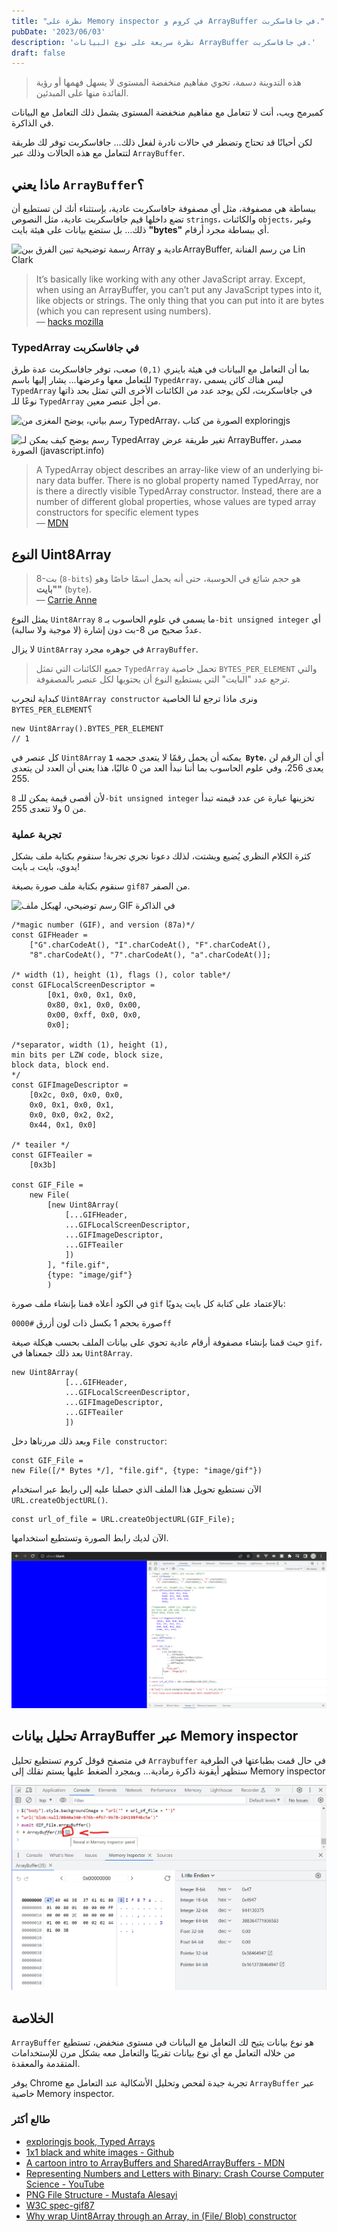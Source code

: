```yaml
---
title: "نظرة على Memory inspector في كروم و ArrayBuffer في جافاسكربت."
pubDate: '2023/06/03'
description: 'نظرة سريعة على نوع البيانات ArrayBuffer في جافاسكربت.'
draft: false
---
```


> هذه التدوينة دسمة، تحوي مفاهيم منخفضة المستوى لا يسهل فهمها أو رؤية الفائدة منها على المبدئين.

كمبرمج ويب، أنت لا تتعامل مع مفاهيم منخفضة المستوى يشمل ذلك التعامل مع البيانات في الذاكرة.

لكن أحيانًا قد تحتاج وتضطر في حالات نادرة لفعل ذلك... جافاسكربت توفر لك طريقة لتتعامل مع هذه الحالات وذلك عبر `ArrayBuffer`.

## ماذا يعني `ArrayBuffer`؟

ببساطة هي مصفوفة، مثل أي مصفوفة جافاسكربت عادية، بإستثناء أنك لن تستطيع أن تضع
داخلها قيم جافاسكربت عادية، مثل النصوص `strings`، والكائنات `objects`، وغير ذلك...
بل ستضع بيانات على هيئة بايت **"bytes"** أي ببساطة مجرد أرقام.

![رسمة توضيحية تبين الفرق بين Array عادية وArrayBuffer, من رسم الفنانة Lin Clark](https://hacks.mozilla.org/wp-content/uploads/2017/06/02_03-768x580.png)

<div lang="en">

> It’s basically like working with any other JavaScript array. Except, when using an ArrayBuffer, you can’t put any JavaScript types into it, like objects or strings. The only thing that you can put into it are bytes (which you can represent using numbers).<br />
—  [hacks mozilla](https://hacks.mozilla.org/2017/06/a-cartoon-intro-to-arraybuffers-and-sharedarraybuffers/)
</div>

### TypedArray في جافاسكربت
بما أن التعامل مع البيانات في هيئة باينري `(0,1)` صعب، توفر جافاسكربت عدة طرق للتعامل معها وعرضها... 
يشار إليها باسم `TypedArray`، ليس هناك كائن يسمى `TypedArray` في جافاسكربت، لكن 
يوجد عدد من الكائنات الأخرى التي تمثل بحد ذاتها نوعًا للـ `TypedArray` 
من أجل عنصر معين.

![رسم بياني، يوضح المغزى من TypedArray، الصورة من كتاب exploringjs](https://2ality.com/2015/09/typed-arrays/typed_arrays_class_diagram.jpg)

![رسم يوضح كيف يمكن لـ TypedArray تغير طريقة عرض ArrayBuffer، مصدر الصورة (javascript.info)](https://javascript.info/article/arraybuffer-binary-arrays/arraybuffer-views.svg)

<div lang="en">

> A TypedArray object describes an array-like view of an underlying binary data buffer. There is no global property named TypedArray, nor is there a directly visible TypedArray constructor. Instead, there are a number of different global properties, whose values are typed array constructors for specific element types <br />
—  [MDN](https://developer.mozilla.org/en-US/docs/Web/JavaScript/Reference/Global_Objects/TypedArray)

</div>

## النوع Uint8Array

> 8-بت (`8-bits`) هو حجم شائع في الحوسبة، حتى أنه يحمل اسمًا خاصًا وهو **"بايت"** (`byte`). <br/>
— [Carrie Anne](https://youtu.be/1GSjbWt0c9M?t=226)

يمثل النوع `Uint8Array` ما يسمى في علوم الحاسوب بـ `8-bit unsigned integer`
أي عددٌ صحيح من 8-بت دون إشارة (لا موجبة ولا سالبة).

لا يزال `Uint8Array` في جوهره مجرد `ArrayBuffer`.

> جميع الكائنات التي تمثل `TypedArray` تحمل خاصية `BYTES_PER_ELEMENT` 
والتي ترجع عدد "البايت" التي يستطيع النوع أن يحتويها لكل عنصر بالمصفوفة.

كبداية لنجرب `Uint8Array constructor` 
ونرى ماذا ترجع لنا الخاصية `BYTES_PER_ELEMENT`؟

```js:JS
new Uint8Array().BYTES_PER_ELEMENT 
// 1
```


كل عنصر في `Uint8Array`  يمكنه أن يحمل رقمًا لا يتعدى حجمه **`1 Byte`**، 
أي أن الرقم لن يعدى 256، وفي علوم الحاسوب بما أننا نبدأ 
العد من 0 غالبًا، هذا يعني أن العدد لن يتعدى 255.

لأن أقصى قيمة يمكن للـ `8-bit unsigned integer` تخزينها عبارة عن عدد قيمته تبدأ من 0 ولا تتعدى 255.

### تجربة عملية
كثرة الكلام النظري يُضيع ويشتت، لذلك دعونا نجري تجربة!
سنقوم بكتابة ملف بشكل يدوي، بايت بـ بايت!

سنقوم بكتابة ملف صورة بصيغة `gif87` من الصفر.

![رسم توضيحي، لهيكل ملف GIF في الذاكرة](https://raw.githubusercontent.com/corkami/pics/master/binary/GIF.png)


```js:JS
/*magic number (GIF), and version (87a)*/
const GIFHeader =
    ["G".charCodeAt(), "I".charCodeAt(), "F".charCodeAt(), 
    "8".charCodeAt(), "7".charCodeAt(), "a".charCodeAt()];

/* width (1), height (1), flags (), color table*/
const GIFLocalScreenDescriptor =
        [0x1, 0x0, 0x1, 0x0,
        0x80, 0x1, 0x0, 0x00,
        0x00, 0xff, 0x0, 0x0,
        0x0];

/*separator, width (1), height (1),
min bits per LZW code, block size,
block data, block end.
*/
const GIFImageDescriptor = 
    [0x2c, 0x0, 0x0, 0x0,
    0x0, 0x1, 0x0, 0x1, 
    0x0, 0x0, 0x2, 0x2, 
    0x44, 0x1, 0x0]

/* teailer */
const GIFTeailer = 
    [0x3b]

const GIF_File = 
    new File(
        [new Uint8Array(
            [...GIFHeader,
            ...GIFLocalScreenDescriptor,
            ...GIFImageDescriptor,
            ...GIFTeailer
            ])
        ], "file.gif", 
        {type: "image/gif"}
        )
```
في الكود أعلاه  قمنا بإنشاء ملف صورة `gif`
بالإعتماد على كتابة كل بايت يدويًا:

صورة بحجم 1 بكسل
ذات لون أزرق `#0000ff`

حيث قمنا بإنشاء مصفوفة أرقام عادية تحوي على بيانات الملف
بحسب هيكلة صيغة `gif`، بعد ذلك جمعناها في `Uint8Array`.

```js:JS
new Uint8Array(
            [...GIFHeader,
            ...GIFLocalScreenDescriptor,
            ...GIFImageDescriptor,
            ...GIFTeailer
            ])
```
وبعد ذلك مررناها دخل `File constructor`:

```js:js
const GIF_File =
new File([/* Bytes */], "file.gif", {type: "image/gif"})
```

الآن نستطيع تحويل هذا الملف الذي حصلنا عليه إلى رابط عبر استخدام `URL.createObjectURL()`.

```js:JS
const url_of_file = URL.createObjectURL(GIF_File);
```

الآن لديك رابط الصورة وتستطيع استخدامها.

![تجربة عملية، عبر استخدام ملف GIF لتغيير خلفية الصفحة](/images/gif-bytes-to-css-background.png)

## تحليل بيانات ArrayBuffer عبر Memory inspector
في متصفح قوقل كروم تستطيع تحليل `Arraybuffer` في حال قمت بطباعتها في الطرفية
ستظهر أيقونة ذاكرة رمادية... وبمجرد الضغط عليها يستم نقلك إلى Memory inspector


![Memory inspector لبيانات ملف الصورة gif](/images/memory_inspector_gif.png)

## الخلاصة
`ArrayBuffer` هو نوع بيانات يتيح لك التعامل مع البيانات في مستوى منخفض، تستطيع من خلاله التعامل مع أي نوع بيانات تقريبًا والتعامل معه بشكل مرن للإستخدامات المتقدمة والمعقدة.

يوفر Chrome تجربة جيدة لفحص وتحليل الأشكالية عند التعامل مع `ArrayBuffer` عبر خاصية Memory inspector.

### طالع أكثر

- [exploringjs book, Typed Arrays](https://exploringjs.com/es6/ch_typed-arrays.html)
- [1x1 black and white images - Github](https://github.com/make-github-pseudonymous-again/pixels)
- [A cartoon intro to ArrayBuffers and SharedArrayBuffers - MDN](https://hacks.mozilla.org/2017/06/a-cartoon-intro-to-arraybuffers-and-sharedarraybuffers/)
- [Representing Numbers and Letters with Binary: Crash Course Computer Science - YouTube](https://youtu.be/1GSjbWt0c9M)
- [PNG File Structure - Mustafa Alesayi](https://www.youtube.com/watch?v=sUiOy0iI9G8)
- [W3C spec-gif87](https://www.w3.org/Graphics/GIF/spec-gif87.txt)
- [Why wrap Uint8Array through an Array, in (File/ Blob) constructor](https://stackoverflow.com/a/49554626)